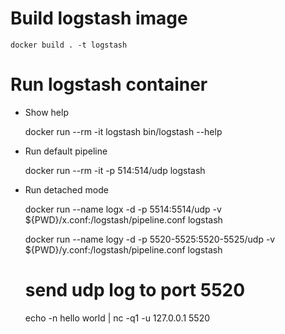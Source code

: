 Build logstash image
====================

    docker build . -t logstash

Run logstash container
======================

* Show help

    docker run --rm -it logstash bin/logstash --help

* Run default pipeline

    docker run --rm -it -p 514:514/udp logstash

* Run detached mode

    docker run --name logx -d -p 5514:5514/udp -v ${PWD}/x.conf:/logstash/pipeline.conf logstash

    docker run --name logy -d -p 5520-5525:5520-5525/udp -v ${PWD}/y.conf:/logstash/pipeline.conf logstash

    # send udp log to port 5520
    echo -n hello world | nc -q1 -u 127.0.0.1 5520
